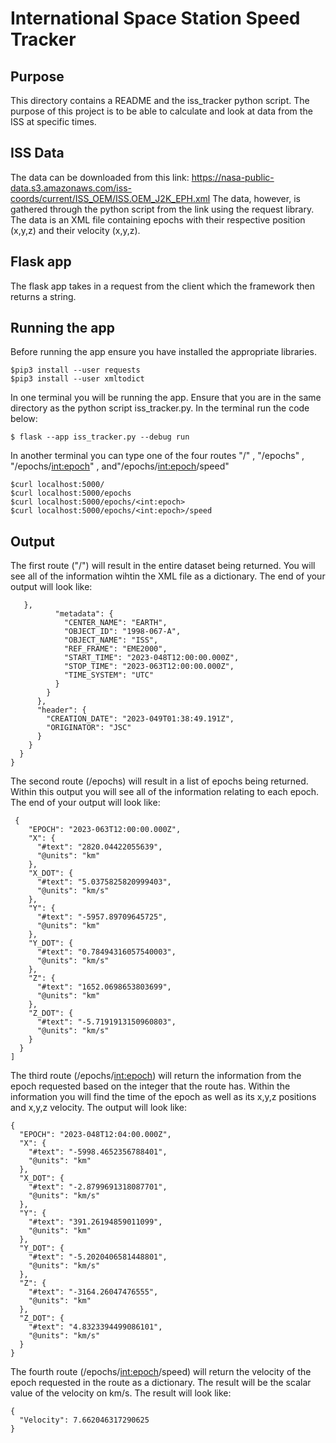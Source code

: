 # International Space Station Speed Tracker

## Purpose

This directory contains a README and the iss_tracker python script. The purpose of this project is to be able to calculate and look at data from the ISS at specific times. 

## ISS Data 

The data can be downloaded from this link: https://nasa-public-data.s3.amazonaws.com/iss-coords/current/ISS_OEM/ISS.OEM_J2K_EPH.xml
The data, however, is gathered through the python script from the link using the request library. The data is an XML file containing epochs with their respective position (x,y,z) and their velocity (x,y,z).

## Flask app

The flask app takes in a request from the client which the framework then returns a string. 

## Running the app

Before running the app ensure you have installed the appropriate libraries.
```
$pip3 install --user requests
$pip3 install --user xmltodict
```
In one terminal you will be running the app. Ensure that you are in the same directory as the python script iss_tracker.py. In the terminal run the code below:
```
$ flask --app iss_tracker.py --debug run
```
In another terminal you can type one of the four routes "/" , "/epochs" , "/epochs/<int:epoch>" , and"/epochs/<int:epoch>/speed"
```
$curl localhost:5000/
$curl localhost:5000/epochs
$curl localhost:5000/epochs/<int:epoch> 
$curl localhost:5000/epochs/<int:epoch>/speed
```
## Output
The first route ("/") will result in the entire dataset being returned. You will see all of the information wihtin the XML file as a dictionary. The end of your output will look like: 
```
   },
          "metadata": {
            "CENTER_NAME": "EARTH",
            "OBJECT_ID": "1998-067-A",
            "OBJECT_NAME": "ISS",
            "REF_FRAME": "EME2000",
            "START_TIME": "2023-048T12:00:00.000Z",
            "STOP_TIME": "2023-063T12:00:00.000Z",
            "TIME_SYSTEM": "UTC"
          }
        }
      },
      "header": {
        "CREATION_DATE": "2023-049T01:38:49.191Z",
        "ORIGINATOR": "JSC"
      }
    }
  }
}
```
The second route (/epochs) will result in a list of epochs being returned. Within this output you will see all of the information relating to each epoch. The end of your output will look like: 
```
 {
    "EPOCH": "2023-063T12:00:00.000Z",
    "X": {
      "#text": "2820.04422055639",
      "@units": "km"
    },
    "X_DOT": {
      "#text": "5.0375825820999403",
      "@units": "km/s"
    },
    "Y": {
      "#text": "-5957.89709645725",
      "@units": "km"
    },
    "Y_DOT": {
      "#text": "0.78494316057540003",
      "@units": "km/s"
    },
    "Z": {
      "#text": "1652.0698653803699",
      "@units": "km"
    },
    "Z_DOT": {
      "#text": "-5.7191913150960803",
      "@units": "km/s"
    }
  }
]
```
The third route (/epochs/<int:epoch>) will return the information from the epoch requested based on the integer that the route has. Within the information you will find the time of the epoch as well as its x,y,z positions and x,y,z velocity. The output will look like:
```
{
  "EPOCH": "2023-048T12:04:00.000Z",
  "X": {
    "#text": "-5998.4652356788401",
    "@units": "km"
  },
  "X_DOT": {
    "#text": "-2.8799691318087701",
    "@units": "km/s"
  },
  "Y": {
    "#text": "391.26194859011099",
    "@units": "km"
  },
  "Y_DOT": {
    "#text": "-5.2020406581448801",
    "@units": "km/s"
  },
  "Z": {
    "#text": "-3164.26047476555",
    "@units": "km"
  },
  "Z_DOT": {
    "#text": "4.8323394499086101",
    "@units": "km/s"
  }
}
```
The fourth route (/epochs/<int:epoch>/speed) will return the velocity of the epoch requested in the route as a dictionary. The result will be the scalar value of the velocity on km/s. The result will look like:
```
{
  "Velocity": 7.662046317290625
}
```
